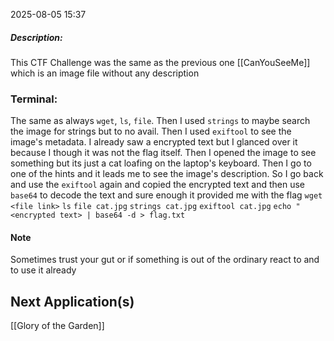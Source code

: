2025-08-05 15:37

##### Description:
This CTF Challenge was the same as the previous one [[CanYouSeeMe]] which is an image file without any description

### Terminal:
The same as always `wget`, `ls`, `file`. Then I used `strings` to maybe search the image for strings but to no avail. Then I used `exiftool` to see the image's metadata. I already saw a encrypted text but I glanced over it because I though it was not the flag itself. Then I opened the image to see something but its just a cat loafing on the laptop's keyboard. Then I go to one of the hints and it leads me to see the image's description. So I go back and use the `exiftool` again and copied the encrypted text and then use `base64` to decode the text and sure enough it provided me with the flag
	`wget <file link>`
	`ls`
	`file cat.jpg`
	`strings cat.jpg`
	`exiftool cat.jpg`
	`echo "<encrypted text> | base64 -d > flag.txt`

#### Note
Sometimes trust your gut or if something is out of the ordinary react to and to use it already

## Next Application(s)
[[Glory of the Garden]]